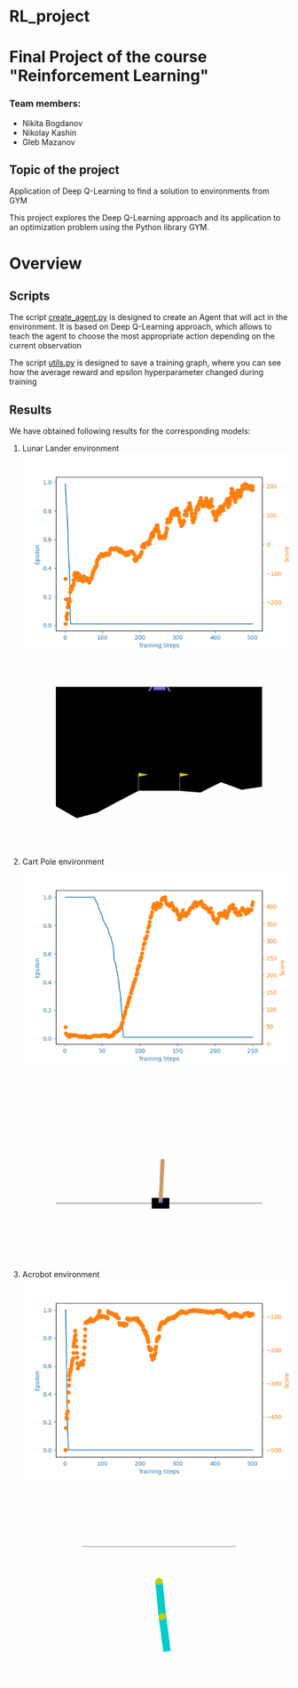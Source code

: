 # RL_project
# Final Project of the course "Reinforcement Learning"
### Team members:
- Nikita Bogdanov
- Nikolay Kashin
- Gleb Mazanov

## Topic of the project
Application of Deep Q-Learning to find a solution to environments from GYM

This project explores the Deep Q-Learning approach and its application to an optimization problem using the Python library GYM.

# Overview
## Scripts
The script [create_agent.py](create_agent.py) is designed to create an Agent that will act in the environment. It is based on Deep Q-Learning approach, which allows to teach the agent to choose the most appropriate action depending on the current observation

The script [utils.py](utils.py) is designed to save a training graph, where you can see how the average reward and epsilon hyperparameter changed during training

## Results

We have obtained following results for the corresponding models:
1) Lunar Lander environment
![alt text](lunar_lander.png)
![alt text](lunar_lander_result.gif)
2) Cart Pole environment
![alt text](CartPole.png)
![alt text](CartPole_results.gif)
3) Acrobot environment
![alt text](Acrobot.png)
![alt text](Acrobot_results.gif)
